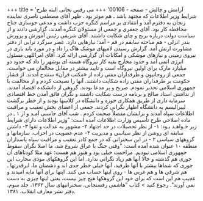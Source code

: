 +++
title = 'آرامش و چالش - صفحه - 00106'
+++
می رفس نجانی البته طرح شرایط وزیر اطلاعات که مجتهد باشد ـ هم موثر بود . ظهر آقای مصطفی ناصری نماینده زنجان به دفترم آمد و انتقادی بر مراسم کنگره حزب داشت و مدعی جوسازی جناح محافظه کار بود. آقای جعفری و جمعی از مسئولان کنگره آمدند، گزارشی دادند و از سیاست دولت درباره برنج و چای شکایت داشتند. آقای شریفی رئیس آموزش و پرورش بندر انزلی - هم مباحثه سابقم در قم - آمد؛ نیازهایی دارد. عصر سرگرد ترابی از دفتر مشاورت ارتش آمد. گزارش رسیدن لامپهای موشک هاگ را داد و در مورد باند بازی در نیروی زمینی و نیازهای موشکی و امکانات آن گزارشی ارائه کرد. آقای امراللهی مسئول انرژی اتمی آمد و حدود مخارج بقیه کار نیروگاه هسته ای بوشهر را داد که حدود دو میلیارد مارک برای اولین نیروگاه است و تایید بیشتر در مقابل مخالفان می خواست. جمعی از روحانیون و طرفداران مفتی زاده از «مکتب قرآن» سنندج آمدند. از فشار حکومت بر طرفداران مفتی زاده شکایت داشتند. آنها را نصیحت کردم و از مخالفت با جمهوری اسلامی تحذیر نمودم. صریح و پر مدعا بودند. گروهی از دانشکده اقتصاد آمدند. از نداشتن استاد صالح و برنامه درست شکایت داشتند و نگران فائق آمدن خط اقتصادی سرمایه داری از طریق همکاری حوزه و دانشگاه در کلاسها بودند و از خطر برگشت لیبرالیسم به دانشگاه اظهار نگرانی کردند. جمعی از اعضای بخش تعقیب و مراقبت اطلاعات سپاه آمدند و برایشان مفصلاً صحبت کردم . شب آقای جاسبی آمـد و از ۱ ـ در ماده اصلاحی طرح تأسیس وزارت اطلاعات آمده است: "وزیر اطلاعات دارای شرایط زیر خـواهـد بـود: ۱- از نظر تحصیلات در حد اجتهاد ۲- مشهور به عدالت و تقوا ۳- داشتن سابقه ای روشن از نظر سیاسی و مدیریت ۴- عدم عضویت در احزاب، سازمانها و گروههای سیاسی ۲ - در این سخنرانی که در جمع کادر تعقیب و مراقبت سپاه پاسداران منطقه ۱۰ عنوان شده آمده است: "وقتی جنگ با عراق شروع شد، ما اصلا نگران سقوط جمهوری اسلامی نبودیم. مزاحمت خیلی بود و هنوز هم هست؛ عهد مثلا کودتاهای آن جوری هم گذشته و حالا آنها هم زیاد نگرانی ندارد. اما این گروهکهای موذی محارب این جوری که شماها بیشتر با آنها طرفید، آنها خیلی خطر جدی اند و دشمنان ما، ابرقدرتها ـ هم شرقی ها و هم غربی ها - روی اینها حساب می کنند. اینها برای آنها مایه امیدند و عجیب هم این است که برای خود این گروهکها هیچ چیز نیست، یعنی اینها چیزی به دست نمی آورند". رجوع کنید > کتاب "هاشمی رفسنجانی، سخنرانیهای سال ۱۳۶۲، جلد سوم، دفتر نشر معارف انقلاب، ۱۳۸۱.
